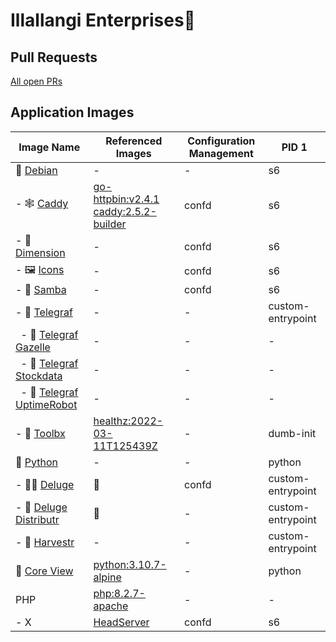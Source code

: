 # Illallangi Enterprises👋

## Pull Requests

[All open PRs](https://github.com/pulls?q=is%3Aopen+is%3Apr+org%3Aillallangi)

## Application Images

| Image Name | Referenced Images | Configuration Management | PID 1
|------------|-------------------|--------------------------|-------
| 🐧 [Debian](https://github.com/illallangi/debian) | - | - | s6 |
| - 🕸️ [Caddy](https://github.com/illallangi/caddy) | [go-httpbin:v2.4.1](https://hub.docker.com/r/mccutchen/go-httpbin)<br/>[caddy:2.5.2-builder](https://hub.docker.com/_/caddy) | confd | s6 |
| - 🏡 [Dimension](https://github.com/illallangi/dimension) | - | confd | s6 |
| - 🖼️ [Icons](https://github.com/illallangi/icons) | - | confd | s6 |
| - 📂 [Samba](https://github.com/illallangi/samba) | - | confd | s6 |
| - 🔦 [Telegraf](https://github.com/illallangi/telegraf) | - | - | custom-entrypoint |
| &nbsp; - 🦒 [Telegraf Gazelle](https://github.com/illallangi/telegraf-gazelle) | - | - | - |
| &nbsp; - 🧦 [Telegraf Stockdata](https://github.com/illallangi/telegraf-stockdata) | - | - | - |
| &nbsp; - 🤖 [Telegraf UptimeRobot](https://github.com/illallangi/telegraf-uptimerobot) | - | - | - |
| - 🧰 [Toolbx](https://github.com/illallangi/toolbx) | [healthz:2022-03-11T125439Z](https://github.com/binkhq/healthz) | - | dumb-init |
| 🐍 [Python](https://github.com/illallangi/python) | - | - | python |
| - 🏴‍☠️ [Deluge](https://github.com/illallangi/deluge) | 🧰 | confd | custom-entrypoint |
| - 🚚 [Deluge Distributr](https://github.com/illallangi/deluge-distributr) | 🧰 | - | custom-entrypoint |
| - 🚜 [Harvestr](https://github.com/illallangi/harvestr) | - | - | custom-entrypoint |
| 🔭 [Core View](https://github.com/illallangi/coreview) | [python:3.10.7-alpine](https://hub.docker.com/r/_/python) | - | python |
| PHP | [php:8.2.7-apache](https://hub.docker.com/r/_/php) | - | - |
| - X | [HeadServer](https://github.com/illallangi/head-server) | confd | s6 |
